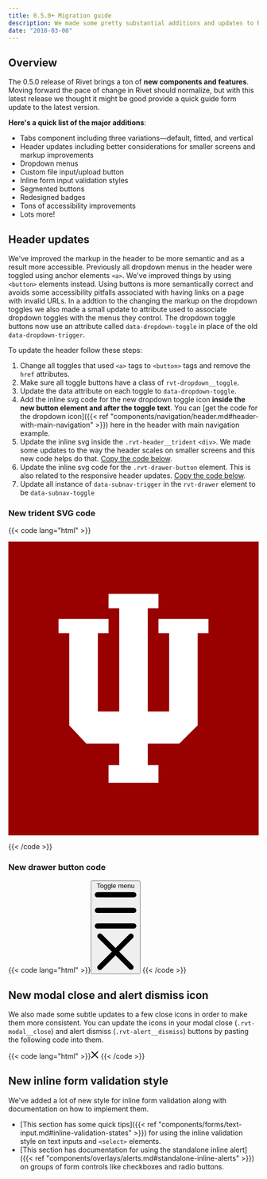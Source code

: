 ```yaml
---
title: 0.5.0+ Migration guide
description: We made some pretty substantial additions and updates to Rivet in the 0.5.0 release. Here's what you need to know.
date: "2018-03-08"
---
```

## Overview
The 0.5.0 release of Rivet brings a ton of **new components and features**. Moving forward the pace of change in Rivet should normalize, but with this latest release we thought it might be good provide a quick guide form update to the latest version.

**Here's a quick list of the major additions**:

- Tabs component including three variations—default, fitted, and vertical
- Header updates including better considerations for smaller screens and markup improvements
- Dropdown menus
- Custom file input/upload button
- Inline form input validation styles
- Segmented buttons
- Redesigned badges
- Tons of accessibility improvements
- Lots more!

## Header updates
We've improved the markup in the header to be more semantic and as a result more accessible. Previously all dropdown menus in the header were toggled using anchor elements `<a>`. We've improved things by using `<button>` elements instead. Using buttons is more semantically correct and avoids some accessibility pitfalls associated with having links on a page with invalid URLs. In a addtion to the changing the markup on the dropdown toggles we also made a small update to attribute used to associate dropdown toggles with the menus they control. The dropdown toggle buttons now use an attribute called `data-dropdown-toggle` in place of the old `data-dropdown-trigger`.

To update the header follow these steps:

1. Change all toggles that used `<a>` tags to `<button>` tags and remove the `href` attributes.
2. Make sure all toggle buttons have a class of `rvt-dropdown__toggle`.
3. Update the data attribute on each toggle to `data-dropdown-toggle`.
4. Add the inline svg code for the new dropdown toggle icon **inside the new button element and after the toggle text**. You can [get the code for the dropdown icon]({{< ref "components/navigation/header.md#header-with-main-navigation" >}}) here in the header with main navigation example.
5. Update the inline svg inside the `.rvt-header__trident` `<div>`. We made some updates to the way the header scales on smaller screens and this new code helps do that. [Copy the code below](#new-trident-svg-code).
6. Update the inline svg code for the `.rvt-drawer-button` element. This is also related to the responsive header updates. [Copy the code below](#new-drawer-button-code).
7. Update all instance of `data-subnav-trigger` in the `rvt-drawer` element to be `data-subnav-toggle`

### New trident SVG code
{{< code lang="html" >}}<div class="rvt-header__trident">
    <svg role="img" class="rvt-header__trident-logo" xmlns="http://www.w3.org/2000/svg" viewBox="0 0 41 48" aria-describedby="iu-logo">
        <title id="iu-logo">Indiana University Logo</title>
        <rect width="41" height="48" fill="#900"/>
        <polygon points="24.59 12.64 24.59 14.98 26.34 14.98 26.34 27.78 22.84 27.78 22.84 10.9 24.59 10.9 24.59 8.57 16.41 8.57 16.41 10.9 18.16 10.9 18.16 27.78 14.66 27.78 14.66 14.98 16.41 14.98 16.41 12.64 8.22 12.64 8.22 14.98 9.97 14.98 9.97 30.03 12.77 33.02 18.16 33.02 18.16 36.52 16.41 36.52 16.41 39.43 24.59 39.43 24.59 36.52 22.84 36.52 22.84 33.02 28 33.02 31.01 30.03 31.01 14.98 32.78 14.98 32.78 12.64 24.59 12.64" fill="#fff"/>
    </svg>
</div>
{{< /code >}}

### New drawer button code
{{< code lang="html" >}}<button class="rvt-drawer-button" aria-haspopup="true" aria-expanded="false" data-drawer-toggle="mobile-drawer">
    <span class="sr-only">Toggle menu</span>
    <svg role="img" alt="" class="rvt-drawer-button-open" xmlns="http://www.w3.org/2000/svg" viewBox="0 0 16 16">
        <g fill="currentColor">
            <path d="M15,3H1A1,1,0,0,1,1,1H15a1,1,0,0,1,0,2Z"/>
            <path d="M15,9H1A1,1,0,0,1,1,7H15a1,1,0,0,1,0,2Z"/>
            <path d="M15,15H1a1,1,0,0,1,0-2H15a1,1,0,0,1,0,2Z"/>
        </g>
    </svg>
    <svg role="img" alt="" class="rvt-drawer-button-close" xmlns="http://www.w3.org/2000/svg" viewBox="0 0 16 16">
        <path fill="currentColor" d="M9.41,8l5.29-5.29a1,1,0,0,0-1.41-1.41L8,6.59,2.71,1.29A1,1,0,0,0,1.29,2.71L6.59,8,1.29,13.29a1,1,0,1,0,1.41,1.41L8,9.41l5.29,5.29a1,1,0,0,0,1.41-1.41Z"/>
    </svg>
</button>
{{< /code >}}

## New modal close and alert dismiss icon
We also made some subtle updates to a few close icons in order to make them more consistent. You can update the icons in your modal close (`.rvt-modal__close`) and alert dismiss (`.rvt-alert__dismiss`) buttons by pasting the following code into them.

{{< code lang="html" >}}<svg role="img" alt="" xmlns="http://www.w3.org/2000/svg" width="16" height="16" viewBox="0 0 16 16">
    <path fill="currentColor" d="M9.41,8l5.29-5.29a1,1,0,0,0-1.41-1.41L8,6.59,2.71,1.29A1,1,0,0,0,1.29,2.71L6.59,8,1.29,13.29a1,1,0,1,0,1.41,1.41L8,9.41l5.29,5.29a1,1,0,0,0,1.41-1.41Z"/>
</svg>
{{< /code >}}

## New inline form validation style
We've added a lot of new style for inline form validation along with documentation on how to implement them.

- [This section has some quick tips]({{< ref "components/forms/text-input.md#inline-validation-states" >}}) for using the inline validation style on text inputs and `<select>` elements.
- [This section has documentation for using the standalone inline alert]({{< ref "components/overlays/alerts.md#standalone-inline-alerts" >}}) on groups of form controls like checkboxes and radio buttons.
